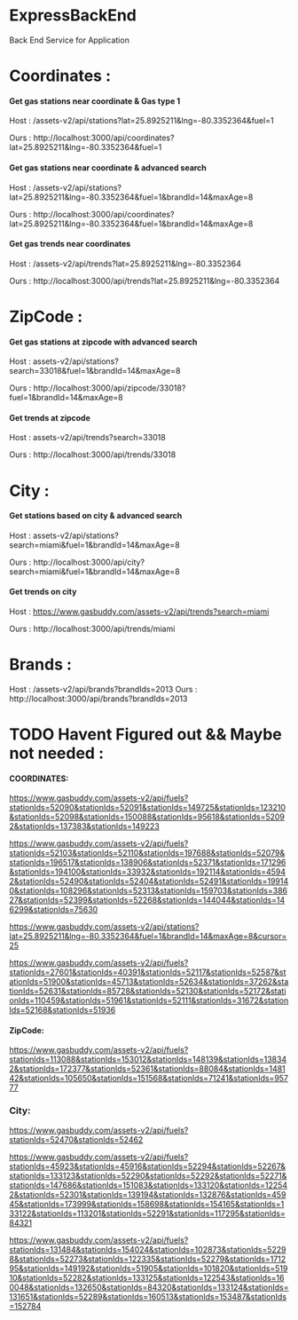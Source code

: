 # ExpressBackEnd

Back End Service for Application

# Coordinates :

#### Get gas stations near coordinate & Gas type 1

Host : /assets-v2/api/stations?lat=25.8925211&lng=-80.3352364&fuel=1

Ours : http://localhost:3000/api/coordinates?lat=25.8925211&lng=-80.3352364&fuel=1

#### Get gas stations near coordinate & advanced search

Host : /assets-v2/api/stations?lat=25.8925211&lng=-80.3352364&fuel=1&brandId=14&maxAge=8

Ours : http://localhost:3000/api/coordinates?lat=25.8925211&lng=-80.3352364&fuel=1&brandId=14&maxAge=8

#### Get gas trends near coordinates

Host : /assets-v2/api/trends?lat=25.8925211&lng=-80.3352364

Ours : http://localhost:3000/api/trends?lat=25.8925211&lng=-80.3352364

# ZipCode :

#### Get gas stations at zipcode with advanced search

Host : assets-v2/api/stations?search=33018&fuel=1&brandId=14&maxAge=8

Ours : http://localhost:3000/api/zipcode/33018?fuel=1&brandId=14&maxAge=8

#### Get trends at zipcode

Host : assets-v2/api/trends?search=33018

Ours : http://localhost:3000/api/trends/33018

# City :

#### Get stations based on city & advanced search

Host : assets-v2/api/stations?search=miami&fuel=1&brandId=14&maxAge=8

Ours : http://localhost:3000/api/city?search=miami&fuel=1&brandId=14&maxAge=8

#### Get trends on city

Host :
https://www.gasbuddy.com/assets-v2/api/trends?search=miami

Ours : http://localhost:3000/api/trends/miami

# Brands :

Host : /assets-v2/api/brands?brandIds=2013
Ours : http://localhost:3000/api/brands?brandIds=2013

# TODO Havent Figured out && Maybe not needed :

#### COORDINATES:

https://www.gasbuddy.com/assets-v2/api/fuels?stationIds=52090&stationIds=52091&stationIds=149725&stationIds=123210&stationIds=52098&stationIds=150088&stationIds=95618&stationIds=52092&stationIds=137383&stationIds=149223

https://www.gasbuddy.com/assets-v2/api/fuels?stationIds=52103&stationIds=52110&stationIds=197688&stationIds=52079&stationIds=196517&stationIds=138906&stationIds=52371&stationIds=171296&stationIds=194100&stationIds=33932&stationIds=192114&stationIds=45942&stationIds=52490&stationIds=52404&stationIds=52491&stationIds=199140&stationIds=108296&stationIds=52313&stationIds=159703&stationIds=38627&stationIds=52399&stationIds=52268&stationIds=144044&stationIds=146299&stationIds=75630

https://www.gasbuddy.com/assets-v2/api/stations?lat=25.8925211&lng=-80.3352364&fuel=1&brandId=14&maxAge=8&cursor=25

https://www.gasbuddy.com/assets-v2/api/fuels?stationIds=27601&stationIds=40391&stationIds=52117&stationIds=52587&stationIds=51900&stationIds=45713&stationIds=52634&stationIds=37262&stationIds=52631&stationIds=85728&stationIds=52130&stationIds=52172&stationIds=110459&stationIds=51961&stationIds=52111&stationIds=31672&stationIds=52168&stationIds=51936

#### ZipCode:

https://www.gasbuddy.com/assets-v2/api/fuels?stationIds=113088&stationIds=153012&stationIds=148139&stationIds=138342&stationIds=172377&stationIds=52361&stationIds=88084&stationIds=148142&stationIds=105650&stationIds=151568&stationIds=71241&stationIds=95777

### City:

https://www.gasbuddy.com/assets-v2/api/fuels?stationIds=52470&stationIds=52462

https://www.gasbuddy.com/assets-v2/api/fuels?stationIds=45923&stationIds=45916&stationIds=52294&stationIds=52267&stationIds=133123&stationIds=52290&stationIds=52292&stationIds=52271&stationIds=147686&stationIds=151083&stationIds=133120&stationIds=122542&stationIds=52301&stationIds=139194&stationIds=132876&stationIds=45945&stationIds=173999&stationIds=158698&stationIds=154165&stationIds=133122&stationIds=113201&stationIds=52291&stationIds=117295&stationIds=84321

https://www.gasbuddy.com/assets-v2/api/fuels?stationIds=131484&stationIds=154024&stationIds=102873&stationIds=52298&stationIds=52273&stationIds=122335&stationIds=52279&stationIds=171295&stationIds=149192&stationIds=51905&stationIds=101820&stationIds=51910&stationIds=52282&stationIds=133125&stationIds=122543&stationIds=160048&stationIds=132650&stationIds=84320&stationIds=133124&stationIds=131651&stationIds=52289&stationIds=160513&stationIds=153487&stationIds=152784
